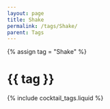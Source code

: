 ```yaml
---
layout: page
title: Shake
permalink: /tags/Shake/
parent: Tags
---
```

{% assign tag = "Shake" %}
# {{ tag }}
{% include cocktail_tags.liquid %}